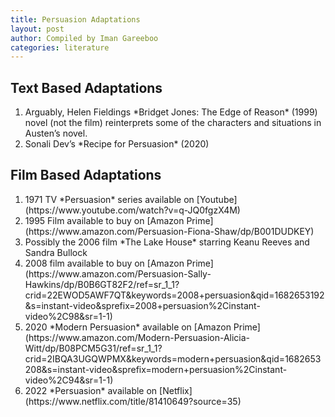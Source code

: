 ```yaml
---
title: Persuasion Adaptations
layout: post
author: Compiled by Iman Gareeboo
categories: literature
---
```


## Text Based Adaptations
<ol>
<li>Arguably, Helen Fieldings *Bridget Jones: The Edge of Reason* (1999) novel (not the film) reinterprets some of the characters and situations in Austen’s novel.</li>
<li>Sonali Dev’s *Recipe for Persuasion* (2020)</li>
</ol>

## Film Based Adaptations 
<ol>
<li>1971 TV *Persuasion* series available on [Youtube](https://www.youtube.com/watch?v=q-JQ0fgzX4M)</li>
<li> 1995 Film available to buy on [Amazon Prime](https://www.amazon.com/Persuasion-Fiona-Shaw/dp/B001DUDKEY) </li>
<li>Possibly the 2006 film *The Lake House* starring Keanu Reeves and Sandra Bullock</li>
<li>2008 film available to buy on [Amazon Prime](https://www.amazon.com/Persuasion-Sally-Hawkins/dp/B0B6GT82F2/ref=sr_1_1?crid=22EWOD5AWF7QT&keywords=2008+persuasion&qid=1682653192&s=instant-video&sprefix=2008+persuasion%2Cinstant-video%2C98&sr=1-1)</li>
<li> 2020 *Modern Persuasion* available on [Amazon Prime](https://www.amazon.com/Modern-Persuasion-Alicia-Witt/dp/B08PCM5G31/ref=sr_1_1?crid=2IBQA3UGQWPMX&keywords=modern+persuasion&qid=1682653208&s=instant-video&sprefix=modern+persuasion%2Cinstant-video%2C94&sr=1-1)</li>
<li>2022 *Persuasion* available on [Netflix](https://www.netflix.com/title/81410649?source=35)</li>
</ol>

